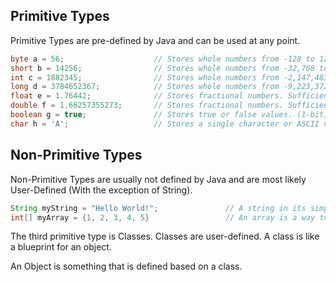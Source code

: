 ## Primitive Types

Primitive Types are pre-defined by Java and can be used at any point.

``` java
byte a = 56;                    // Stores whole numbers from -128 to 127. (1-byte)
short b = 14256;                // Stores whole numbers from -32,768 to 32,767. (2-bytes)
int c = 1882345;                // Stores whole numbers from -2,147,483,648 to 2,147,483,647. (4-bytes)
long d = 3784652367;            // Stores whole numbers from -9,223,372,036,854,775,808 to -9,223,372,036,854,775,807. Longs must have an l after the final digit. (8-bytes)
float e = 1.76442;              // Stores fractional numbers. Sufficient for storing 6 to 7 decimal digits. Floats must have an f after the final digit. (4-bytes)
double f = 1.66257355273;       // Stores fractional numbers. Sufficient for storing 15 decimal digits. (8-bytes)
boolean g = true;               // Stores true or false values. (1-bit)
char h = 'A';                   // Stores a single character or ASCII value. (2-bytes) Characters MUST be defined with single-quotes.
```

## Non-Primitive Types

Non-Primitive Types are usually not defined by Java and are most likely User-Defined (With the exception of String).

``` java
String myString = "Hello World!";               // A string in its simplest definition is an Array of Characters. A string contains multiple characters and must be surrounded by double-quotes.
int[] myArray = {1, 2, 3, 4, 5}                 // An array is a way to store multiple values in a single variable. It is defined by putting [] after the primitive type.
```

The third primitive type is Classes. Classes are user-defined. A class is like a blueprint for an object.

An Object is something that is defined based on a class.